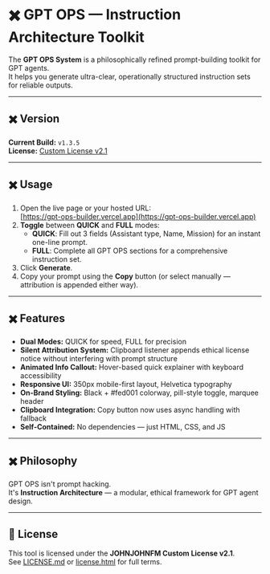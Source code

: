 # ✖️ GPT OPS — Instruction Architecture Toolkit

The **GPT OPS System** is a philosophically refined prompt-building toolkit for GPT agents.  
It helps you generate ultra-clear, operationally structured instruction sets for reliable outputs.

---

## ✖️ Version  
**Current Build:** `v1.3.5`  
**License:** [Custom License v2.1](./LICENSE.md)

---

## ✖️ Usage

1. Open the live page or your hosted URL:  
   [https://gpt-ops-builder.vercel.app](https://gpt-ops-builder.vercel.app)
2. **Toggle** between **QUICK** and **FULL** modes:
   - **QUICK**: Fill out 3 fields (Assistant type, Name, Mission) for an instant one-line prompt.
   - **FULL**: Complete all GPT OPS sections for a comprehensive instruction set.
3. Click **Generate**.
4. Copy your prompt using the **Copy** button (or select manually — attribution is appended either way).

---

## ✖️ Features

- **Dual Modes:** QUICK for speed, FULL for precision
- **Silent Attribution System:** Clipboard listener appends ethical license notice without interfering with prompt structure
- **Animated Info Callout:** Hover-based quick explainer with keyboard accessibility
- **Responsive UI:** 350px mobile-first layout, Helvetica typography
- **On-Brand Styling:** Black + #fed001 colorway, pill-style toggle, marquee header
- **Clipboard Integration:** Copy button now uses async handling with fallback
- **Self-Contained:** No dependencies — just HTML, CSS, and JS

---

## ✖️ Philosophy

GPT OPS isn't prompt hacking.  
It's **Instruction Architecture** — a modular, ethical framework for GPT agent design.

---

## 🔖 License

This tool is licensed under the **JOHNJOHNFM Custom License v2.1**.  
See [LICENSE.md](./LICENSE.md) or [license.html](./license.html) for full terms.
